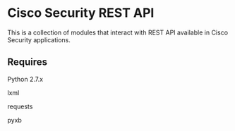 # Cisco Security REST API

This is a collection of modules that interact with REST API available in Cisco Security applications.

## Requires
Python 2.7.x

lxml

requests

pyxb
